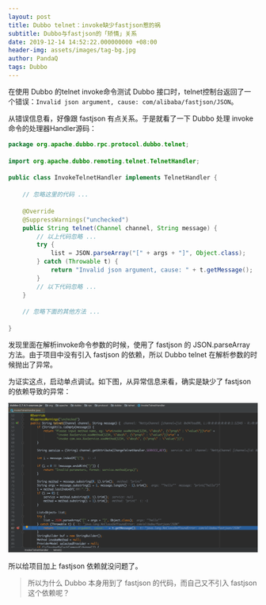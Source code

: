 ```yaml
---
layout: post
title: Dubbo telnet：invoke缺少fastjson惹的祸
subtitle: Dubbo与fastjson的「矫情」关系
date: 2019-12-14 14:52:22.000000000 +08:00
header-img: assets/images/tag-bg.jpg
author: PandaQ
tags: Dubbo
---
```


在使用 Dubbo 的telnet invoke命令测试 Dubbo 接口时，telnet控制台返回了一个错误：`Invalid json argument, cause: com/alibaba/fastjson/JSON`。

从错误信息看，好像跟 fastjson 有点关系。于是就看了一下 Dubbo 处理 invoke 命令的处理器Handler源码：

```java
package org.apache.dubbo.rpc.protocol.dubbo.telnet;

import org.apache.dubbo.remoting.telnet.TelnetHandler;

public class InvokeTelnetHandler implements TelnetHandler {
    
    // 忽略这里的代码 ...
    
    @Override
    @SuppressWarnings("unchecked")
    public String telnet(Channel channel, String message) {
        // 以上代码忽略 ...
        try {
            list = JSON.parseArray("[" + args + "]", Object.class);
        } catch (Throwable t) {
            return "Invalid json argument, cause: " + t.getMessage();
        }
        // 以下代码忽略 ...
    }
    
    // 忽略下面的其他方法 ...
    
}
```

发现里面在解析invoke命令参数的时候，使用了 fastjson 的 JSON.parseArray 方法。由于项目中没有引入 fastjson 的依赖，所以 Dubbo telnet 在解析参数的时候抛出了异常。

为证实这点，启动单点调试。如下图，从异常信息来看，确实是缺少了 fastjson 的依赖导致的异常：

![](/assets/images/2019-12/telnet-invoke-fastjson-error.png)


所以给项目加上 fastjson 依赖就没问题了。

>所以为什么 Dubbo 本身用到了 fastjson 的代码，而自己又不引入 fastjson 这个依赖呢？




